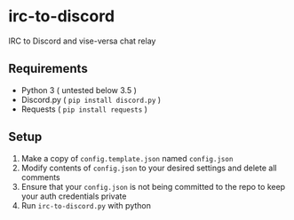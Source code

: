 # irc-to-discord
IRC to Discord and vise-versa chat relay

## Requirements

- Python 3 ( untested below 3.5 )
- Discord.py ( `pip install discord.py` )
- Requests ( `pip install requests` )

## Setup

1. Make a copy of `config.template.json` named `config.json`
2. Modify contents of `config.json` to your desired settings and delete all comments
3. Ensure that your `config.json` is not being committed to the repo to keep your auth credentials private
4. Run `irc-to-discord.py` with python

